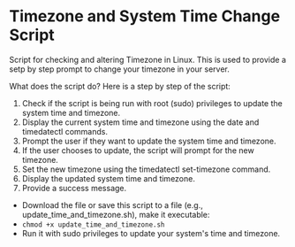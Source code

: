 # Timezone and System Time Change Script
Script for checking and altering Timezone in Linux. This is used to provide a setp by step prompt to change your timezone in your server.

What does the script do?
Here is a step by step of the script:

1. Check if the script is being run with root (sudo) privileges to update the system time and timezone.
2. Display the current system time and timezone using the date and timedatectl commands.
3. Prompt the user if they want to update the system time and timezone.
4. If the user chooses to update, the script will prompt for the new timezone.
5. Set the new timezone using the timedatectl set-timezone command.
6. Display the updated system time and timezone.
7. Provide a success message.

- Download the file or save this script to a file (e.g., update_time_and_timezone.sh), make it executable:
- `chmod +x update_time_and_timezone.sh`
- Run it with sudo privileges to update your system's time and timezone.
